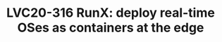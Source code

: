 ---
categories:
- lvc20
description: Containers are incredibly convenient to package applications and deploy
  them quickly across the data center.<br><br>This talk will introduce RunX, a new
  project under LF Edge that aims at bringing containers to the edge with extra benefits.
  At the core, RunX is an OCI-compatible container runtime to run software packaged
  as containers as Xen micro-VMs. RunX allows traditional containers to be executed
  with a minimal overhead as virtual machines, providing additional isolation and
  real-time support.<br><br>It also introduces new types of containers designed with
  edge and embedded deployments in mind. RunX enables RTOSes, and baremetal apps to
  be packaged as containers, delivered to the target using the powerful containers
  infrastructure, and deployed at runtime as Xen micro-VMs. Physical resources can
  be dynamically assigned to them, such as accelerators and FPGA blocks.<br><br>This
  presentation will go through the architecture of RunX and the new deployment scenarios
  it enables. It will provide an overview of the integration with Yocto Project via
  the meta-virtualization layer and describe how to build a complete system with Xen
  and RunX.<br><br>The presentation will come with a live demo on embedded hardware.
image: /assets/images/featured-images/lvc20/LVC20-316.png
session_id: LVC20-316
session_room: '[Track 1] IoT/Edge/Embedded'
session_slot:
  end_time: 2020-09-24 19:25
  start_time: 2020-09-24 19:00
session_speakers:
- speaker_bio: Stefano Stabellini serves as system software architect and virtualization
    lead at Xilinx, the world&#39;s largest supplier of FPGA solutions. Previously,
    at Aporeto, he created a virtualization-based security solution for containers
    and authored several security articles. As Senior Principal Software Engineer
    in Citrix, he led a small group of passionate engineers working on Open Source
    projects. Stefano has been involved in Xen development since 2007. He created
    libxenlight in November 2009 and started the Xen port to ARM with virtualization
    extensions in 2011. Today he is a Xen Project committer, and he maintains Xen
    on ARM and Xen support in Linux and QEMU.
  speaker_company: Xilinx
  speaker_image: http://avatars.sched.co/9/0d/10468699/avatar.jpg.320x320px.jpg?299
  speaker_name: Stefano Stabellini
  speaker_position: Principal Engineer
  speaker_role: attendee, speaker
- speaker_bio: Bruce Ashfield is currently a system software architect and Yocto technical
    lead at Xilinx, the worlds largest supplier of FPGA solutions. Previously, at
    Wind River, he created a embedded products based on the Yocto project. Bruce had
    a particular focus in virtualization and cloud native solutions, creating both
    a real time virtualization profile (Open Virtualization Profile) and a container
    based edge OS (OverC). Bruce continues as the kernel, meta-virtualization, meta-realtime
    and container maintainer for the Yocto project as well as working on System Device
    tree (among other things) at Xilinx.
  speaker_company: Xilinx
  speaker_image: http://avatars.sched.co/4/7c/7525594/avatar.jpg.320x320px.jpg?84e
  speaker_name: Bruce Ashfield
  speaker_position: Principal Engineer
  speaker_role: attendee, speaker
session_track: IoT and Embedded
tag: session
tags: IoT and Embedded
title: 'LVC20-316 RunX: deploy real-time OSes as containers at the edge'
---